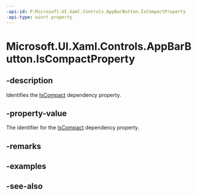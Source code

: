 ```yaml
---
-api-id: P:Microsoft.UI.Xaml.Controls.AppBarButton.IsCompactProperty
-api-type: winrt property
---
```


<!-- Property syntax
public Windows.UI.Xaml.DependencyProperty IsCompactProperty { get; }
-->

# Microsoft.UI.Xaml.Controls.AppBarButton.IsCompactProperty

## -description
Identifies the [IsCompact](appbarbutton_iscompact.md) dependency property.

## -property-value
The identifier for the [IsCompact](appbarbutton_iscompact.md) dependency property.

## -remarks

## -examples

## -see-also

